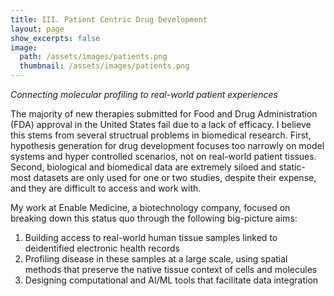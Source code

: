 ```yaml
---
title: III. Patient Centric Drug Development
layout: page
show_excerpts: false
image: 
  path: /assets/images/patients.png
  thumbnail: /assets/images/patients.png
---
```


*Connecting molecular profiling to real-world patient experiences*

The majority of new therapies submitted for Food and Drug Administration (FDA) approval in the United States fail due to a lack of efficacy. I believe this stems from several structrual problems in biomedical research. First, hypothesis generation for drug development focuses too narrowly on model systems and hyper controlled scenarios, not on real-world patient tissues. Second, biological and biomedical data are extremely siloed and static-most datasets are only used for one or two studies, despite their expense, and they are difficult to access and work with.

My work at Enable Medicine, a biotechnology company, focused on breaking down this status quo through the following big-picture aims:
1. Building access to real-world human tissue samples linked to deidentified electronic health records
2. Profiling disease in these samples at a large scale, using spatial methods that preserve the native tissue context of cells and molecules
3. Designing computational and AI/ML tools that facilitate data integration
